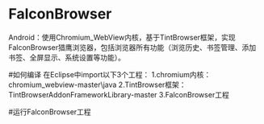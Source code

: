 # FalconBrowser
Android：使用Chromium_WebView内核，基于TintBrowser框架，实现FalconBrowser猎鹰浏览器，包括浏览器所有功能（浏览历史、书签管理、添加书签、全屏显示、系统设置等功能）。

#如何编译
在Eclipse中import以下3个工程：
1.chromium内核：chromium_webview-master\java
2.TintBrowser框架：TintBrowserAddonFrameworkLibrary-master
3.FalconBrowser工程

#运行FalconBrowser工程
